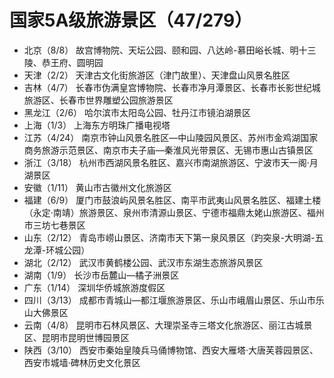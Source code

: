 # 国家5A级旅游景区（47/279）
<!--8+2+4+2+1+4+3+1+6+2+2+1+1+3+4+3-->
- 北京（8/8）
  故宫博物院、天坛公园、颐和园、八达岭-慕田峪长城、明十三陵、恭王府、圆明园
- 天津（2/2）
  天津古文化街旅游区（津门故里）、天津盘山风景名胜区
- 吉林（4/7）
  长春市伪满皇宫博物院、长春市净月潭景区、长春市长影世纪城旅游区、长春市世界雕塑公园旅游景区
- 黑龙江（2/6）
  哈尔滨市太阳岛公园、牡丹江市镜泊湖景区
- 上海（1/3）
  上海东方明珠广播电视塔
- 江苏（4/24）
  南京市钟山风景名胜区—中山陵园风景区、苏州市金鸡湖国家商务旅游示范景区、南京市夫子庙—秦淮风光带景区、无锡市惠山古镇景区
- 浙江（3/18）
  杭州市西湖风景名胜区、嘉兴市南湖旅游区、宁波市天一阁·月湖景区
- 安徽（1/11）
  黄山市古徽州文化旅游区
- 福建（6/9）
  厦门市鼓浪屿风景名胜区、南平市武夷山风景名胜区、福建土楼（永定·南靖）旅游景区、泉州市清源山景区、宁德市福鼎太姥山旅游区、福州市三坊七巷景区
- 山东（2/12）
  青岛市崂山景区、济南市天下第一泉风景区（趵突泉-大明湖-五龙潭-环城公园）
- 湖北（2/12）
  武汉市黄鹤楼公园、武汉市东湖生态旅游风景区
- 湖南（1/9）
  长沙市岳麓山—橘子洲景区
- 广东（1/14）
  深圳华侨城旅游度假区
- 四川（3/13）
  成都市青城山—都江堰旅游景区、乐山市峨眉山景区、乐山市乐山大佛景区
- 云南（4/8）
  昆明市石林风景区、大理崇圣寺三塔文化旅游区、丽江古城景区、昆明市昆明世博园景区
- 陕西（3/10）
  西安市秦始皇陵兵马俑博物馆、西安大雁塔·大唐芙蓉园景区、西安市城墙·碑林历史文化景区
